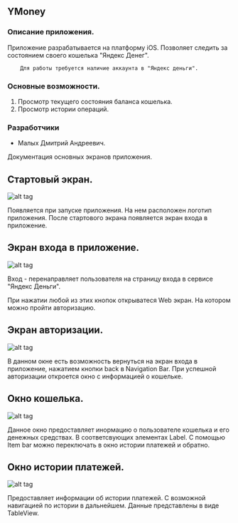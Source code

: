 ## YMoney

### Описание приложения.
Приложение разрабатывается на платформу iOS. Позволяет следить за состоянием своего кошелька "Яндекс Денег".

        Для работы требуется наличие аккаунта в "Яндекс деньги".

### Основные возможности.
1. Просмотр текущего состояния баланса кошелька.
2. Просмотр истории операций.

### Разработчики
* Малых Дмитрий Андреевич.

Документация основных экранов приложения.

## Стартовый экран.
![alt tag](https://raw.githubusercontent.com/3XclusiVe/YMoney/master/documentation/launchscreen.jpg)

Появляется при запуске приложения. На нем расположен логотип приложения.
После стартового экрана появляется экран входа в приложение.

## Экран входа в приложение.
![alt tag](https://raw.githubusercontent.com/3XclusiVe/YMoney/master/documentation/enter.jpg)

 Вход - перенаправляет пользователя на страницу входа в сервисе "Яндекс Деньги".

При нажатии любой из этих кнопок открыватеся Web экран. На котором можно пройти авторизацию.

## Экран авторизации.
![alt tag](https://raw.githubusercontent.com/3XclusiVe/YMoney/master/documentation/web.jpg)

В данном окне есть возможность вернуться на экран входа в приложение, нажатием кнопки back в Navigation Bar.
При успешной авторизации откроется окно с информацией о кошельке.

## Окно кошелька.
![alt tag](https://raw.githubusercontent.com/3XclusiVe/YMoney/master/documentation/wallet.jpg)

Данное окно предоставляет инормацию о пользователе кошелька и его денежных средствах. В соответсвующих элементах Label.
С помощью Item bar можно переключать в окно истории платежей и обратно.

## Окно истории платежей.
![alt tag](https://raw.githubusercontent.com/3XclusiVe/YMoney/master/documentation/ophistory.jpg)

Предоставляет информации об истории платежей. С возможной навигацией по истории в дальнейшем.
Данные представлены в виде TableView.





